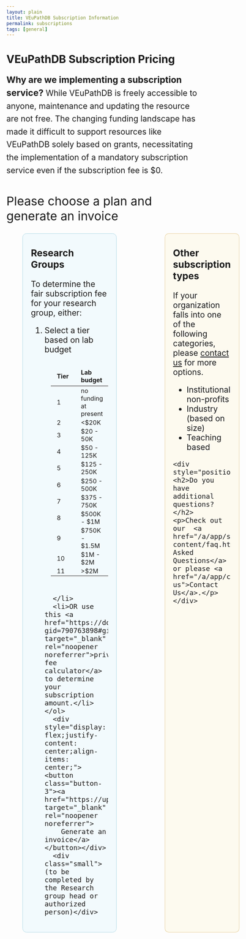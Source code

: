 ```yaml
---
layout: plain
title: VEuPathDB Subscription Information
permalink: subscriptions
tags: [general]
---
```

<style>
  div.static-content {
    font-size: 1.5em;
 
    h2 {
      font-weight:400;
    }
    div.top {
      line-height: 1.6em;
    }    
    div.column {
      flex: 0 0 40%; 
      border-radius: .5em;
      border: 1px solid lightblue;
      background: #e6f7fd78;
      padding: 0 1em 1em;
      margin-left: 2em;
    }
    div.column2 {
      position:relative;
      flex: 0 0 auto;
      width: 30%;
      border-radius: .5em;
      border: 1px solid #dbb667a6;
      background: #fdf9e696;
      padding: 0 1em 1em;
      margin-left: 6em;
    }

    table {
      margin: 1em 0em 2em;
      padding: 1em 1em;
    }
    td {
      padding: 0.10em 1em;
    }
    thead td {
      font-weight: bold;
      padding: 0.3em 1em;
    }
    .button-3 {
      font-size: 120%;
      background-color: green;
      border: 0.15em solid darkgreen;
      border-radius: 15px;
      box-shadow: rgba(27, 31, 35, 0.04) 0 1px 0, rgba(255, 255, 255, 0.25) 0 1px 0 inset;
      box-sizing: border-box;
      color: white;
      cursor: pointer;
      font-weight: 500;
      padding: 0.7em 0.7em;
      transition: background-color 0.2s cubic-bezier(0.3, 0, 0.5, 1);
      touch-action: manipulation;
      vertical-align: middle;
    }

.button-3:focus:not(:focus-visible):not(.focus-visible) {
  box-shadow: none;
  outline: none;
}

.button-3:hover {
  background-color: #2c974b;
}

.button-3:focus {
  box-shadow: rgba(46, 164, 79, .4) 0 0 0 3px;
  outline: none;
}

.button-3:disabled {
  background-color: #94d3a2;
  border-color: rgba(27, 31, 35, .1);
  color: rgba(255, 255, 255, .8);
  cursor: default;
}

.button-3:active {
  background-color: #298e46;
  box-shadow: rgba(20, 70, 32, .2) 0 1px 0 inset;
}

    .button-3 a {
      text-decoration: none;
      color: white;
    }
    div.small {
      text-align: center;
      font-size:85%;
      font-style:italic;
      padding-top: 0.5em;
    }
  }
</style>

<h1>VEuPathDB Subscription Pricing</h1>

<div class="static-content">

  <div class="top">
    <p><b style="font-size:110%">Why are we implementing a subscription service?</b> While VEuPathDB is freely accessible to anyone, maintenance and updating the resource are not free. The changing funding landscape has made it difficult to support resources like VEuPathDB solely based on grants, necessitating the implementation of a mandatory subscription service even if the subscription fee is $0.</p>
  </div>

  <h2>Please choose a plan and generate an invoice</h2>

  <div style="display:flex">

  <div class="column">
    <h3>Research Groups</h3>
    <p>To determine the fair subscription fee for your research group, either:</p>
    <ol>
      <li>Select a tier based on lab budget 

  <table>
  <thead><tr>
    <td>Tier</td>
    <td>Lab budget</td>
    <td>Invoice</td>
  </tr></thead>
  <tbody><tr>
    <td>1</td>
    <td>no funding at present</td>
    <td>$0.00</td>
  </tr>
  <tr>
    <td>2</td>
    <td>&lt;$20K</td>
    <td>$200.00</td>
  </tr>
  <tr>
    <td>3</td>
    <td>$20 - 50K</td>
    <td>$500.00</td>
  </tr>
  <tr>
    <td>4</td>
    <td>$50 - 125K</td>
    <td>$1,000.00</td>
  </tr>
  <tr>
    <td>5</td>
    <td>$125 - 250K</td>
    <td>$2,500.00</td>
  </tr>
  <tr>
    <td>6</td>
    <td>$250 - 500K</td>
    <td>$5,000.00</td>
  </tr>
  <tr>
    <td>7</td>
    <td>$375 - 750K</td>
    <td>$7,500.00</td>
  </tr>
  <tr>
    <td>8</td>
    <td>$500K - $1M</td>
    <td>$10,000.00</td>
  </tr>
  <tr>
    <td>9</td>
    <td>$750K - $1.5M</td>
    <td>$15,000.00</td>
  </tr>
  <tr>
    <td>10</td>
    <td>$1M - $2M</td>
    <td>$20,000.00</td>
  </tr>
  <tr>
    <td>11</td>
    <td>&gt;$2M</td>
    <td>$25,000.00</td>
  </tr></tbody>
  </table>

      </li>
      <li>OR use this <a href="https://docs.google.com/spreadsheets/d/1nvfeTIqPszfKyElrfAiW1KnB9bL5BSqmVeux_7u9XEo/copy?gid=790763898#gid=790763898" target="_blank" rel="noopener noreferrer">private fee calculator</a> to determine your subscription amount.</li>
    </ol>
      <div style="display: flex;justify-content: center;align-items: center;"><button class="button-3"><a href="https://upenn.co1.qualtrics.com/jfe/form/SV_eKVRjzgyS05uwNU" target="_blank" rel="noopener noreferrer">
        Generate an invoice</a></button></div>
      <div class="small">(to be completed by the Research group head or authorized person)</div>
  </div>

  <div class="column2">     
    <h3>Other subscription types</h3>
    <p>If your organization falls into one of the following categories, please <a href="mailto:subscriptions@veupathdb.org">contact us</a>
      for more options.</p>
      <ul>
        <li>Institutional non-profits</li>
        <li>Industry (based on size)</li>
        <li>Teaching based</li>
      </ul>

    <div style="position:absolute;bottom:0"><h2>Do you have additional questions?</h2>
    <p>Check out our  <a href="/a/app/static-content/faq.html">Frequently Asked Questions</a>  or please <a href="/a/app/contact-us">Contact Us</a>.</p>
    </div>
  </div>

  </div>

<br>

</div>

